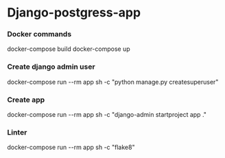 # Django-postgress-app

### Docker commands
docker-compose build
docker-compose up

### Create django admin user
docker-compose run --rm app sh -c "python manage.py createsuperuser"

### Create app
docker-compose run --rm app sh -c "django-admin startproject app ."
### Linter
docker-compose run --rm app sh -c "flake8"
